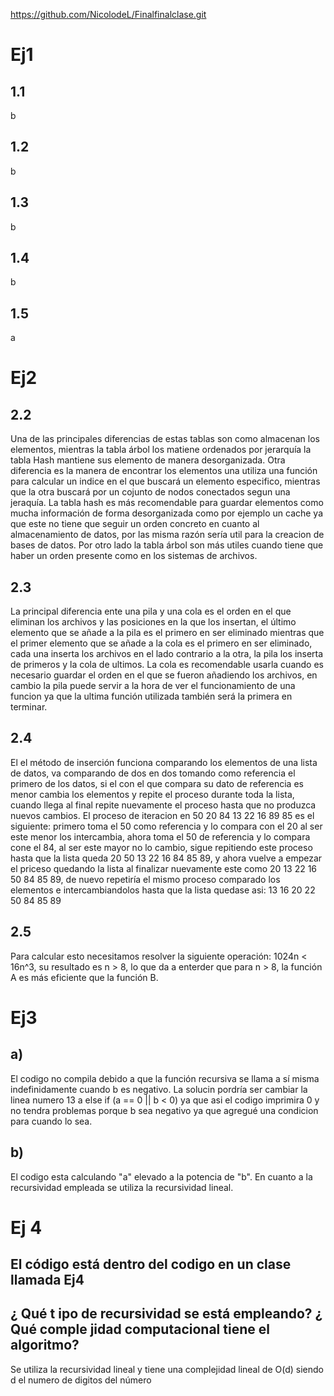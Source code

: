https://github.com/NicolodeL/Finalfinalclase.git
# Ej1
## 1.1 
b
## 1.2
b
## 1.3
b
## 1.4
b
## 1.5
a
# Ej2
## 2.2
Una de las principales diferencias de estas tablas son como almacenan los elementos, mientras la tabla árbol los matiene ordenados por jerarquía la tabla Hash mantiene sus elemento de manera desorganizada. Otra diferencia es la manera de encontrar los elementos una utiliza una función para calcular un indice en el que buscará un elemento especifico, mientras que la otra buscará por un cojunto de nodos conectados segun una jeraquía.
La tabla hash es más recomendable para guardar elementos como mucha información de forma desorganizada como por ejemplo un cache ya que este no tiene que seguir un orden concreto en cuanto al almacenamiento de datos, por las misma razón sería util para la creacion de bases de datos. Por otro lado la tabla árbol son más utiles cuando tiene que haber un orden presente como en los sistemas de archivos.
## 2.3
La principal diferencia ente una pila y una cola es el orden en el que eliminan los archivos y las posiciones en la que los insertan, el último elemento que se añade a la pila es el primero en ser eliminado mientras que el primer elemento que se añade a la cola es el primero en ser eliminado, cada una inserta los archivos en el lado contrario a la otra, la pila los inserta de primeros y la cola de ultimos. La cola es recomendable usarla cuando es necesario guardar el orden en el que se fueron añadiendo los archivos, en cambio la pila puede servir a la hora de ver el funcionamiento de una funcion ya que la ultima función utilizada también será la primera en terminar.
## 2.4
El el método de inserción funciona comparando los elementos de una lista de datos, va comparando de dos en dos tomando como referencia el primero de los datos, si el con el que compara su dato de referencia es menor cambia los elementos y repite el proceso durante toda la lista, cuando llega al final repite nuevamente el proceso hasta que no produzca nuevos cambios.
El proceso de iteracion en 50 20 84 13 22 16 89 85 es el siguiente: primero toma el 50 como referencia y lo compara con el 20 al ser este menor los intercambia, ahora toma el 50 de referencia y lo compara cone el 84, al ser este mayor no lo cambio, sigue repitiendo este proceso hasta que la lista queda 20 50 13 22 16  84 85 89, y ahora vuelve a empezar el priceso quedando la lista al finalizar nuevamente este como 20 13 22 16 50 84 85 89, de nuevo repetiría el mismo proceso comparado los elementos e intercambiandolos hasta que la lista quedase asi: 13 16 20 22 50 84 85 89
## 2.5
Para calcular esto necesitamos resolver la siguiente operación: 1024n < 16n^3, su resultado es n > 8, lo que da a enterder que para n > 8, la función A es más eficiente que la función B.
# Ej3
## a)
El codigo no compila debido a que la función recursiva se llama a sí misma indefinidamente cuando b es negativo. La solucin pordría ser cambiar la linea numero 13 a else if (a == 0 || b < 0) ya que asi el codigo imprimira 0 y no tendra problemas porque b sea negativo ya que agregué una condicion para cuando lo sea.
## b)
El codigo esta calculando "a" elevado a la potencia de "b".
En cuanto a la recursividad empleada se utiliza la recursividad lineal.
# Ej 4
## El código está dentro del codigo en un  clase llamada Ej4
## ¿ Qué t ipo de recursividad se está empleando? ¿ Qué comple jidad computacional tiene el algoritmo?
Se utiliza la recursividad lineal y tiene una complejidad lineal de O(d) siendo d el numero de digitos del número


